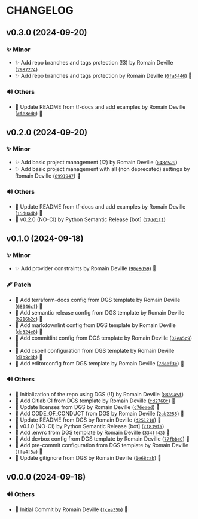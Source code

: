 <!-- markdownlint-disable-file -->
# CHANGELOG

## v0.3.0 (2024-09-20)

### ✨ Minor

  * ✨ Add repo branches and tags protection (!3) by Romain Deville ([`7987274`](https://framagit.org/rdeville-public/terraform/module-gitlab-repository/-/commit/79872742854a1325bb627e4645cbf8090d4d5f9f))
  * ✨ Add repo branches and tags protection by Romain Deville ([`0fa5446`](https://framagit.org/rdeville-public/terraform/module-gitlab-repository/-/commit/0fa5446faed082b9b2c618f12c3b660060521ab9)) 🔏

### 🔊 Others

  * 📝 Update README from tf-docs and add examples by Romain Deville ([`cfe3ed0`](https://framagit.org/rdeville-public/terraform/module-gitlab-repository/-/commit/cfe3ed0a928cfe3013c2c686022c795222ee9179)) 🔏

## v0.2.0 (2024-09-20)

### ✨ Minor

  * ✨ Add basic project management (!2) by Romain Deville ([`048c529`](https://framagit.org/rdeville-public/terraform/module-gitlab-repository/-/commit/048c5291d7adc9f69d6bfd7acee941169bdc7ef5))
  * ✨ Add basic project management with all (non deprecated) settings by Romain Deville ([`8991947`](https://framagit.org/rdeville-public/terraform/module-gitlab-repository/-/commit/8991947b6708f066ea44dc923fff0857cfcc6cf1)) 🔏

### 🔊 Others

  * 📝 Update README from tf-docs and add examples by Romain Deville ([`15d0adb`](https://framagit.org/rdeville-public/terraform/module-gitlab-repository/-/commit/15d0adb189734319cc0283e142456d4d1f8dc46e)) 🔏
  * 🔖 v0.2.0 (NO-CI) by Python Semantic Release [bot] ([`77dd1f1`](https://framagit.org/rdeville-public/terraform/module-gitlab-repository/-/commit/77dd1f10a30438468d3827bf3aa9bd4b5f3fc6ea))

## v0.1.0 (2024-09-18)

### ✨ Minor

  * ✨ Add provider constraints by Romain Deville ([`90e8d59`](https://framagit.org/rdeville-public/terraform/module-gitlab-repository/-/commit/90e8d59f0f3a744424a4f4e299b36e54b3f60ba0)) 🔏

### 🩹 Patch

  * 🔧 Add terraform-docs config from DGS template by Romain Deville ([`68046cf`](https://framagit.org/rdeville-public/terraform/module-gitlab-repository/-/commit/68046cffa77e65f8db6f0ca4f717280f548b40c5)) 🔏
  * 🔧 Add semantic release config from DGS template by Romain Deville ([`b216b2c`](https://framagit.org/rdeville-public/terraform/module-gitlab-repository/-/commit/b216b2c35e38b780536f3f0bc7bb0f280931ee09)) 🔏
  * 🔧 Add markdownlint config from DGS template by Romain Deville ([`dd324e8`](https://framagit.org/rdeville-public/terraform/module-gitlab-repository/-/commit/dd324e8f0f836ffe2f7f6da0aff3050185a9666b)) 🔏
  * 🔧 Add commitlint config from DGS template by Romain Deville ([`02ea5c9`](https://framagit.org/rdeville-public/terraform/module-gitlab-repository/-/commit/02ea5c9a2518c907b11e8c163fc10d17400aa26d)) 🔏
  * 🔧 Add cspell configuration from DGS template by Romain Deville ([`d3b8c3b`](https://framagit.org/rdeville-public/terraform/module-gitlab-repository/-/commit/d3b8c3b0a233543b0955dd91ebb256b18a8b3ae5)) 🔏
  * 🔧 Add editorconfig from DGS template by Romain Deville ([`7deef3e`](https://framagit.org/rdeville-public/terraform/module-gitlab-repository/-/commit/7deef3e5c657039f825c22d8bb1a07679e646eec)) 🔏

### 🔊 Others

  * 🎉 Initialization of the repo using DGS (!1) by Romain Deville ([`88b9a5f`](https://framagit.org/rdeville-public/terraform/module-gitlab-repository/-/commit/88b9a5f0d1c972d2445b84042d96bfba2e152246))
  * 👷 Add Gitlab CI from DGS template by Romain Deville ([`fd2760f`](https://framagit.org/rdeville-public/terraform/module-gitlab-repository/-/commit/fd2760fe2d36aeee3eb11a62709eab039debff58)) 🔏
  * 📄 Update licenses from DGS by Romain Deville ([`c76eaed`](https://framagit.org/rdeville-public/terraform/module-gitlab-repository/-/commit/c76eaed35e2716f8d33571d626934d3d1c558824)) 🔏
  * 📝 Add CODE_OF_CONDUCT from DGS by Romain Deville ([`2ab2255`](https://framagit.org/rdeville-public/terraform/module-gitlab-repository/-/commit/2ab2255e50d414d9686de95c8f57f286fb15d2bf)) 🔏
  * 📝 Update README from DGS by Romain Deville ([`d251218`](https://framagit.org/rdeville-public/terraform/module-gitlab-repository/-/commit/d2512189e00f35baf5fe456f97d93ff66c4cf980)) 🔏
  * 🔖 v0.1.0 (NO-CI) by Python Semantic Release [bot] ([`cf839fa`](https://framagit.org/rdeville-public/terraform/module-gitlab-repository/-/commit/cf839fa74e7b63d5dfca8e7cf83cfc9ee07962a5))
  * 🔨 Add .envrc from DGS template by Romain Deville ([`334ff43`](https://framagit.org/rdeville-public/terraform/module-gitlab-repository/-/commit/334ff433f707b0bf7468d17fb0ced82a8f49dd3d)) 🔏
  * 🔨 Add devbox config from DGS template by Romain Deville ([`77fbbe0`](https://framagit.org/rdeville-public/terraform/module-gitlab-repository/-/commit/77fbbe06d58d5b4684aeb797de13dae8e0604075)) 🔏
  * 🔨 Add pre-commit configuration from DGS template by Romain Deville ([`ffe4f5a`](https://framagit.org/rdeville-public/terraform/module-gitlab-repository/-/commit/ffe4f5aa1ad3345a97f15c6d5858307ab02b743d)) 🔏
  * 🙈 Update gitignore from DGS by Romain Deville ([`1e68cab`](https://framagit.org/rdeville-public/terraform/module-gitlab-repository/-/commit/1e68cab2b287c3e31faf820e70db470629cbec9e)) 🔏

## v0.0.0 (2024-09-18)

### 🔊 Others

  * 🎉 Initial Commit by Romain Deville ([`fcea35b`](https://framagit.org/rdeville-public/terraform/module-gitlab-repository/-/commit/fcea35bba226700fe5420a31b1c0db853dc1c616)) 🔏
